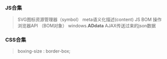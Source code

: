 ### JS合集

> SVG图标资源管理器（symbol）
> meta语义化描述(content)
> JS BOM 操作浏览器API （BOM对象）
> windows.__ADdata__ AJAX传送过来的json数据
> 

### CSS合集
> boxing-size : border-box;
>